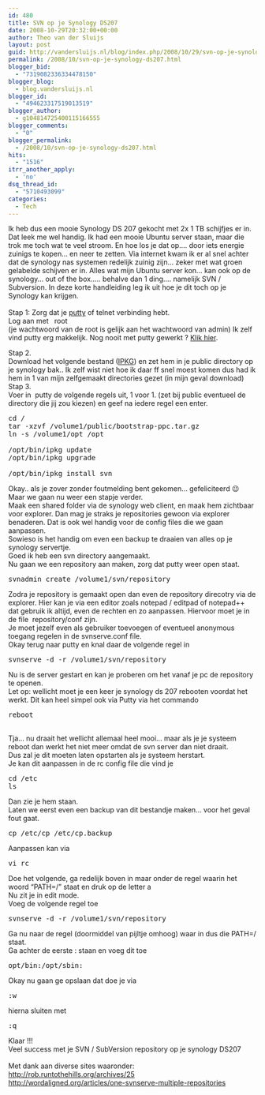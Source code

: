 ```yaml
---
id: 480
title: SVN op je Synology DS207
date: 2008-10-29T20:32:00+00:00
author: Theo van der Sluijs
layout: post
guid: http://vandersluijs.nl/blog/index.php/2008/10/29/svn-op-je-synology-ds207/
permalink: /2008/10/svn-op-je-synology-ds207.html
blogger_bid:
  - "7319082336334478150"
blogger_blog:
  - blog.vandersluijs.nl
blogger_id:
  - "494623317519013519"
blogger_author:
  - g104814725400115166555
blogger_comments:
  - "0"
blogger_permalink:
  - /2008/10/svn-op-je-synology-ds207.html
hits:
  - "1516"
itrr_another_apply:
  - 'no'
dsq_thread_id:
  - "5710493099"
categories:
  - Tech
---
```

Ik heb dus een mooie Synology DS 207 gekocht met 2x 1 TB schijfjes er in. Dat leek me wel handig. Ik had een mooie Ubuntu server staan, maar die trok me toch wat te veel stroom. En hoe los je dat op&#8230;. door iets energie zuinigs te kopen&#8230; en neer te zetten. Via internet kwam ik er al snel achter dat de synology nas systemen redelijk zuinig zijn&#8230; zeker met wat groen gelabelde schijven er in. Alles wat mijn Ubuntu server kon&#8230; kan ook op de synology&#8230; out of the box&#8230;.. behalve dan 1 ding&#8230;. namelijk SVN / Subversion. In deze korte handleiding leg ik uit hoe je dit toch op je Synology kan krijgen.   
<a name="more"></a>   
Stap 1: Zorg dat je <a href="http://www.chiark.greenend.org.uk/~sgtatham/putty/download.html" target="_blank">putty</a> of telnet verbinding hebt.  
Log aan met   root  
(je wachtwoord van de root is gelijk aan het wachtwoord van admin) Ik zelf vind putty erg makkelijk. Nog nooit met putty gewerkt ? <a target="_blank" href="http://lacocina.nl/artikelen/putty.html">Klik hier</a>.

Stap 2.  
Download het volgende bestand (<a target="_blank" href="http://oinkzwurgl.org/dl.php?file=bootstrap-ppc.tar.gz">IPKG</a>) en zet hem in je public directory op je synology bak.. Ik zelf wist niet hoe ik daar ff snel moest komen dus had ik hem in 1 van mijn zelfgemaakt directories gezet (in mijn geval download) Stap 3.  
Voer in  putty de volgende regels uit, 1 voor 1. (zet bij public eventueel de directory die jij zou kiezen) en geef na iedere regel een enter. 

<pre name="code" cols="60">cd /<br />tar -xzvf /volume1/public/bootstrap-ppc.tar.gz<br />ln -s /volume1/opt /opt<br /><br />/opt/bin/ipkg update<br />/opt/bin/ipkg upgrade<br /><br />/opt/bin/ipkg install svn</pre>

Okay.. als je zover zonder foutmelding bent gekomen&#8230; gefeliciteerd 😉  
Maar we gaan nu weer een stapje verder.  
Maak een shared folder via de synology web client, en maak hem zichtbaar voor explorer. Dan mag je straks je repositories gewoon via explorer benaderen. Dat is ook wel handig voor de config files die we gaan aanpassen.  
Sowieso is het handig om even een backup te draaien van alles op je synology servertje.  
Goed ik heb een svn directory aangemaakt.  
Nu gaan we een repository aan maken, zorg dat putty weer open staat.

<pre name="code" cols="40">svnadmin create /volume1/svn/repository</pre>

Zodra je repository is gemaakt open dan even de repository direcotry via de explorer. Hier kan je via een editor zoals notepad / editpad of notepad++ dat gebruik ik altijd, even de rechten en zo aanpassen. Hiervoor moet je in de file  repository/conf zijn.  
Je moet jezelf even als gebruiker toevoegen of eventueel anonymous toegang regelen in de svnserve.conf file.   
Okay terug naar putty en knal daar de volgende regel in

<pre name="code" cols="40">svnserve -d -r /volume1/svn/repository</pre>

Nu is de server gestart en kan je proberen om het vanaf je pc de repository te openen.  
Let op: wellicht moet je een keer je synology ds 207 rebooten voordat het werkt. Dit kan heel simpel ook via Putty via het commando

<pre name="code" cols="40">reboot</pre>

   
Tja&#8230; nu draait het wellicht allemaal heel mooi&#8230; maar als je je systeem reboot dan werkt het niet meer omdat de svn server dan niet draait.  
Dus zal je dit moeten laten opstarten als je systeem herstart.  
Je kan dit aanpassen in de rc config file die vind je

<pre name="code" cols="40">cd /etc<br />ls</pre>

Dan zie je hem staan.  
Laten we eerst even een backup van dit bestandje maken&#8230; voor het geval fout gaat.

<pre name="code" cols="40">cp /etc/cp /etc/cp.backup</pre>

Aanpassen kan via

<pre name="code" cols="40">vi rc</pre>

Doe het volgende, ga redelijk boven in maar onder de regel waarin het woord &#8220;PATH=/&#8221; staat en druk op de letter a  
Nu zit je in edit mode.  
Voeg de volgende regel toe

<pre name="code" cols="40">svnserve -d -r /volume1/svn/repository</pre>

Ga nu naar de regel (doormiddel van pijltje omhoog) waar in dus die PATH=/ staat.  
Ga achter de eerste : staan en voeg dit toe 

<pre name="code" cols="40">opt/bin:/opt/sbin:</pre>

Okay nu gaan ge opslaan dat doe je via

<pre name="code" cols="40">:w</pre>

hierna sluiten met 

<pre name="code" cols="40">:q</pre>

Klaar !!!  
Veel success met je SVN / SubVersion repository op je synology DS207  
   
Met dank aan diverse sites waaronder:  
<http://rob.runtothehills.org/archives/25>[  
](http://www.runtothehills.org/archives/25) <http://wordaligned.org/articles/one-svnserve-multiple-repositories>